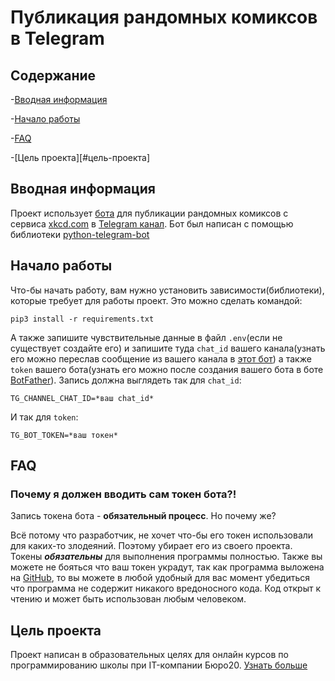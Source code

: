 # Публикация рандомных комиксов в Telegram

## Содержание

-[Вводная информация](#вводная-информация)

-[Начало работы](#начало-работы)

-[FAQ](#faq)

-[Цель проекта][#цель-проекта]

## Вводная информация

Проект использует [бота](https://t.me/dvmn_comics_bot) для публикации рандомных комиксов с сервиса [xkcd.com](https://xkcd.com/) в [Telegram канал](https://t.me/komiksy_dvmn). Бот был написан с помощью библиотеки [python-telegram-bot](https://python-telegram-bot.org/)

## Начало работы

Что-бы начать работу, вам нужно установить зависимости(библиотеки), которые требует для работы проект. Это можно сделать командой:

```pip3 install -r requirements.txt```

А также запишите чувствительные данные в файл `.env`(если не существует создайте его) и запишите туда `chat_id` вашего канала(узнать его можно переслав сообщение из вашего канала в [этот бот](https://t.me/getmyid_bot)) а также `token` вашего бота(узнать его можно после создания вашего бота в боте [BotFather](https://t.me/BotFather)). Запись должна выглядеть так для `chat_id`:

```TG_CHANNEL_CHAT_ID=*ваш chat_id*```

И так для `token`:

```TG_BOT_TOKEN=*ваш токен*```

## FAQ

### Почему я должен вводить сам токен бота?!

Запись токена бота - **обязательный процесс**. Но почему же?

Всё потому что разработчик, не хочет что-бы его токен использовали для каких-то злодеяний. Поэтому убирает его из своего проекта. Токены ***обязательны*** для выполнения программы полностью. Также вы можете не бояться что ваш токен украдут, так как программа выложена на [GitHub](https://github.com), то вы можете в любой удобный для вас момент убедиться что программа не содержит никакого вредоносного кода. Код открыт к чтению и может быть использован любым человеком.

## Цель проекта

Проект написан в образовательных целях для онлайн курсов по программированию школы при IT-компании Бюро20. [Узнать больше](https://dvmn.org/modules)
